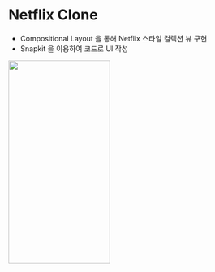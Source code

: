# Netflix Clone

- Compositional Layout 을 통해 Netflix 스타일 컬렉션 뷰 구현
- Snapkit 을 이용하여 코드로 UI 작성


<img src="https://user-images.githubusercontent.com/55011765/169842836-fa40fbf5-1cac-4c26-8b74-c9f359aa2172.png" width ="200" height="400"/>
